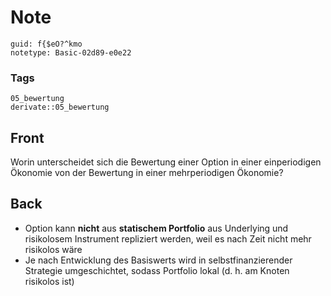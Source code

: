 # Note
```
guid: f{$eO?^kmo
notetype: Basic-02d89-e0e22
```

### Tags
```
05_bewertung
derivate::05_bewertung
```

## Front
Worin unterscheidet sich die Bewertung einer Option in einer einperiodigen Ökonomie von der Bewertung in einer mehrperiodigen Ökonomie?

## Back
<ul><li>Option kann <b>nicht</b> aus <b>statischem Portfolio</b> aus Underlying und risikolosem Instrument repliziert werden, weil es nach Zeit nicht mehr risikolos wäre</li><li>Je nach Entwicklung des Basiswerts wird in selbstfinanzierender Strategie umgeschichtet, sodass Portfolio lokal (d. h. am Knoten risikolos ist)</li></ul>
